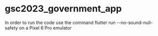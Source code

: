 # gsc2023_government_app

In order to run the code use the command flutter run --no-sound-null-safety on a Pixel 6 Pro emulator
